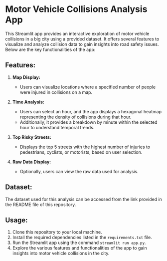 # Motor Vehicle Collisions Analysis App

This Streamlit app provides an interactive exploration of motor vehicle collisions in a big city using a provided dataset. It offers several features to visualize and analyze collision data to gain insights into road safety issues. Below are the key functionalities of the app:

## Features:

1. **Map Display:**
   - Users can visualize locations where a specified number of people were injured in collisions on a map.
   
2. **Time Analysis:**
   - Users can select an hour, and the app displays a hexagonal heatmap representing the density of collisions during that hour.
   - Additionally, it provides a breakdown by minute within the selected hour to understand temporal trends.

3. **Top Risky Streets:**
   - Displays the top 5 streets with the highest number of injuries to pedestrians, cyclists, or motorists, based on user selection.

4. **Raw Data Display:**
   - Optionally, users can view the raw data used for analysis.

## Dataset:
The dataset used for this analysis can be accessed from the link provided in the README file of this repository.

## Usage:
1. Clone this repository to your local machine.
2. Install the required dependencies listed in the `requirements.txt` file.
3. Run the Streamlit app using the command `streamlit run app.py`.
4. Explore the various features and functionalities of the app to gain insights into motor vehicle collisions in the city.

